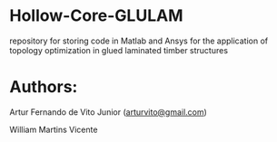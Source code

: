 # Hollow-Core-GLULAM

repository for storing code in Matlab and Ansys for the application of topology optimization in glued laminated timber structures

# Authors:

Artur Fernando de Vito Junior (arturvito@gmail.com)

William Martins Vicente
